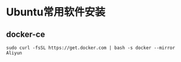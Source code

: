 # Ubuntu常用软件安装

## docker-ce

```shell
sudo curl -fsSL https://get.docker.com | bash -s docker --mirror Aliyun
```

